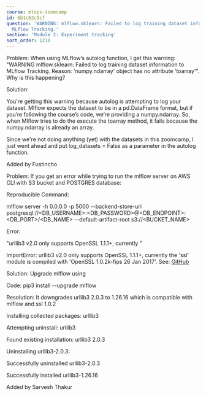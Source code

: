 ```yaml
---
course: mlops-zoomcamp
id: 6b1c62c9cf
question: 'WARNING: mlflow.sklearn: Failed to log training dataset information to
  MLflow Tracking.'
section: 'Module 2: Experiment tracking'
sort_order: 1210
---
```


Problem: When using MLflow’s autolog function, I get this warning: "WARNING mlflow.sklearn: Failed to log training dataset information to MLflow Tracking. Reason: 'numpy.ndarray' object has no attribute 'toarray'". Why is this happening?

Solution:

You're getting this warning because autolog is attempting to log your dataset. Mlflow expects the dataset to be in a pd.DataFrame format, but if you’re following the course’s code, we’re providing a numpy.ndarray. So, when Mlflow tries to do the execute the toarray method, it fails because the numpy.ndarray is already an array.

Since we're not doing anything (yet) with the datasets in this zoomcamp, I just went ahead and put log_datasets = False as a parameter in the autolog function.

Added by Fustincho

Problem: If you get an error while trying to run the mlflow server on AWS CLI with S3 bucket and POSTGRES database:

Reproducible Command:

mlflow server -h 0.0.0.0 -p 5000 --backend-store-uri postgresql://<DB_USERNAME>:<DB_PASSWORD>@<DB_ENDPOINT>:<DB_PORT>/<DB_NAME> --default-artifact-root s3://<BUCKET_NAME>

Error:

"urllib3 v2.0 only supports OpenSSL 1.1.1+, currently "

ImportError: urllib3 v2.0 only supports OpenSSL 1.1.1+, currently the 'ssl' module is compiled with 'OpenSSL 1.0.2k-fips  26 Jan 2017'. See: [GitHub](https://github.com/urllib3/urllib3/issues/2168)

Solution: Upgrade mlflow using

Code: pip3 install --upgrade mlflow

Resolution: It downgrades urllib3 2.0.3 to 1.26.16 which is compatible with mlflow and ssl 1.0.2

Installing collected packages: urllib3

Attempting uninstall: urllib3

Found existing installation: urllib3 2.0.3

Uninstalling urllib3-2.0.3:

Successfully uninstalled urllib3-2.0.3

Successfully installed urllib3-1.26.16

Added by Sarvesh Thakur

